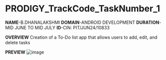 # PRODIGY_TrackCode_TaskNumber_1
**NAME**-B.DHANALAKSHMI
**DOMAIN**-ANDROID DEVELOPMENT
**DURATION**-MID JUNE TO MID JULY
**ID**-CIN: PIT/JUN24/10833

**OVERVIEW**
Creation of a To-Do list app that allows users to add, edit, and delete tasks

**PREVIEW**
![image](https://github.com/Dhanalakshmi4565/PRODIGY_TrackCode_TaskNumber_1/assets/145112008/a6df4296-9676-4dc9-bee0-7f56fd23c5bf)
